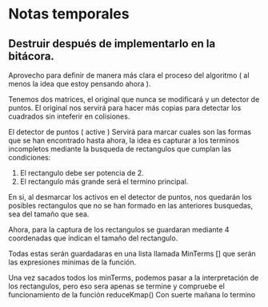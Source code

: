 # Notas temporales
## Destruir después de implementarlo en la bitácora.

Aprovecho para definir de manera más clara el proceso del algoritmo ( al menos la idea que estoy pensando ahora ).

Tenemos dos matrices, el original que nunca se modificará y un detector de puntos.
El original nos servirá para hacer más copias para detectar los cuadrados sin inteferir en colisiones.

El detector de puntos ( active ) Servirá para marcar cuales son las formas que se han encontrado hasta ahora, la idea es capturar a los terminos incompletos mediante la busqueda de rectangulos que cumplan las condiciones:

1. El rectangulo debe ser potencia de 2.
2. El rectangulo más grande será el termino principal.

En si, al desmarcar los activos en el detector de puntos, nos quedarán los posibles rectangulos que no se han formado en las anteriores busquedas, sea del tamaño que sea.

Ahora, para la captura de los rectangulos se guardaran mediante 4 coordenadas que indican el tamaño del rectangulo.

Todas estas serán guardadaras en una lista llamada MinTerms [] que serán las expresiones minimas de la función.

Una vez sacados todos los minTerms, podemos pasar a la interpretación de los rectangulos, pero eso sera apenas se termine y compruebe el funcionamiento de la función reduceKmap()
Con suerte mañana lo termino
